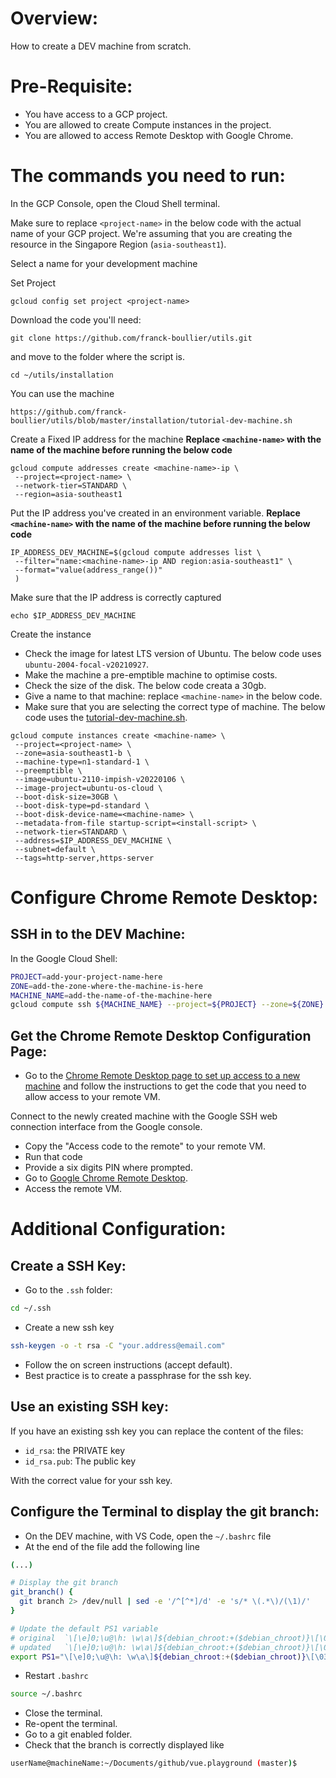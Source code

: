 # Overview:

How to create a DEV machine from scratch.

# Pre-Requisite:

- You have access to a GCP project.
- You are allowed to create Compute instances in the project.
- You are allowed to access Remote Desktop with Google Chrome.

# The commands you need to run:

In the GCP Console, open the Cloud Shell terminal.

Make sure to replace `<project-name>` in the below code with the actual name of your GCP project.
We're assuming that you are creating the resource in the Singapore Region (`asia-southeast1`).

Select a name <machine-name> for your development machine

Set Project

```
gcloud config set project <project-name>
```

Download the code you'll need:

```
git clone https://github.com/franck-boullier/utils.git
```

and move to the folder where the script is.

```
cd ~/utils/installation
```

You can use the machine

```
https://github.com/franck-boullier/utils/blob/master/installation/tutorial-dev-machine.sh
```

Create a Fixed IP address for the machine
**Replace `<machine-name>` with the name of the machine before running the below code**

```
gcloud compute addresses create <machine-name>-ip \
 --project=<project-name> \
 --network-tier=STANDARD \
 --region=asia-southeast1
```

Put the IP address you've created in an environment variable.
**Replace `<machine-name>` with the name of the machine before running the below code**

```
IP_ADDRESS_DEV_MACHINE=$(gcloud compute addresses list \
 --filter="name:<machine-name>-ip AND region:asia-southeast1" \
 --format="value(address_range())"
 )
 ```

Make sure that the IP address is correctly captured

```
echo $IP_ADDRESS_DEV_MACHINE
```

Create the instance

- Check the image for latest LTS version of Ubuntu. The below code uses `ubuntu-2004-focal-v20210927`.
- Make the machine a pre-emptible machine to optimise costs.
- Check the size of the disk. The below code creata a 30gb.
- Give a name to that machine: replace `<machine-name>` in the below code.
- Make sure that you are selecting the correct type of machine. The below code uses the [tutorial-dev-machine.sh](https://github.com/franck-boullier/utils/blob/master/installation/tutorial-dev-machine.sh).

```
gcloud compute instances create <machine-name> \
 --project=<project-name> \
 --zone=asia-southeast1-b \
 --machine-type=n1-standard-1 \
 --preemptible \
 --image=ubuntu-2110-impish-v20220106 \
 --image-project=ubuntu-os-cloud \
 --boot-disk-size=30GB \
 --boot-disk-type=pd-standard \
 --boot-disk-device-name=<machine-name> \
 --metadata-from-file startup-script=<install-script> \
 --network-tier=STANDARD \
 --address=$IP_ADDRESS_DEV_MACHINE \
 --subnet=default \
 --tags=http-server,https-server
 ```

# Configure Chrome Remote Desktop: 

## SSH in to the DEV Machine:

In the Google Cloud Shell:

```bash
PROJECT=add-your-project-name-here
ZONE=add-the-zone-where-the-machine-is-here
MACHINE_NAME=add-the-name-of-the-machine-here
gcloud compute ssh ${MACHINE_NAME} --project=${PROJECT} --zone=${ZONE}
```

## Get the Chrome Remote Desktop Configuration Page:
 
- Go to the [Chrome Remote Desktop page to set up access to a new machine](https://remotedesktop.google.com/headless) and follow the instructions to get the code that you need to allow access to your remote VM.

Connect to the newly created machine with the Google SSH web connection interface from the Google console.

- Copy the "Access code to the remote" to your remote VM.
- Run that code
- Provide a six digits PIN where prompted.
- Go to [Google Chrome Remote Desktop](https://remotedesktop.google.com/access).
- Access the remote VM.

# Additional Configuration:

## Create a SSH Key:

- Go to the `.ssh` folder:

```bash
cd ~/.ssh
```

- Create a new ssh key

```bash
ssh-keygen -o -t rsa -C "your.address@email.com"
```

- Follow the on screen instructions (accept default).
- Best practice is to create a passphrase for the ssh key.


## Use an existing SSH key:

If you have an existing ssh key you can replace the content of the files:

- `id_rsa`: the PRIVATE key
- `id_rsa.pub`: The public key

With the correct value for your ssh key.

## Configure the Terminal to display the git branch:

- On the DEV machine, with VS Code, open the `~/.bashrc` file
- At the end of the file add the following line

```bash
(...)

# Display the git branch
git_branch() {
  git branch 2> /dev/null | sed -e '/^[^*]/d' -e 's/* \(.*\)/(\1)/'
}

# Update the default PS1 variable
# original  `\[\e]0;\u@\h: \w\a\]${debian_chroot:+($debian_chroot)}\[\033[01;32m\]\u@\h\[\033[00m\]:\[\033[01;34m\]\w\[\033[00m\]\$`
# updated   `\[\e]0;\u@\h: \w\a\]${debian_chroot:+($debian_chroot)}\[\033[01;32m\]\u@\h\[\033[00m\]:\[\033[01;34m\]\w\[\033[00m\] \$(git_branch)\$ "`
export PS1="\[\e]0;\u@\h: \w\a\]${debian_chroot:+($debian_chroot)}\[\033[01;32m\]\u@\h\[\033[00m\]:\[\033[01;34m\]\w\[\033[00m\] \$(git_branch)\$ "
```

- Restart `.bashrc`

```bash
source ~/.bashrc
```

- Close the terminal.
- Re-opent the terminal.
- Go to a git enabled folder.
- Check that the branch is correctly displayed like

```bash
userName@machineName:~/Documents/github/vue.playground (master)$
```
